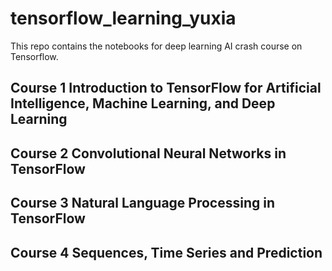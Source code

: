 # tensorflow_learning_yuxia
This repo contains the notebooks for deep learning AI crash course on Tensorflow.

## Course 1 Introduction to TensorFlow for Artificial Intelligence, Machine Learning, and Deep Learning


## Course 2 Convolutional Neural Networks in TensorFlow


## Course 3 Natural Language Processing in TensorFlow


## Course 4 Sequences, Time Series and Prediction
